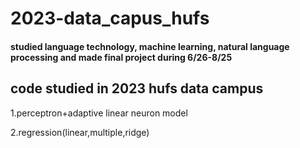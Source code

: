 # 2023-data_capus_hufs
#### studied language technology, machine learning, natural language processing and made final project during 6/26-8/25


code studied in 2023 hufs data campus
---
1.perceptron+adaptive linear neuron model

2.regression(linear,multiple,ridge)
